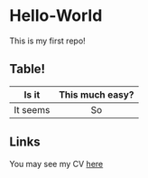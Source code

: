 # Hello-World
This is my first repo!

## Table!

|Is it | This much easy?|
|:-----:|:---------:|
It seems| So

## Links

You may see my CV [here](/files/cv.md)
